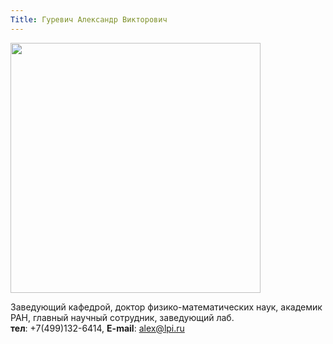 ```yaml
---
Title: Гуревич Александр Викторович
---
```


<img src="images/gurevich.av.jpg" height=400>

Заведующий кафедрой, доктор физико-математических наук, академик РАН, главный научный сотрудник, заведующий лаб.<br>
**тел**: +7(499)132-6414, **E-mail**: [alex@lpi.ru](mailto:alex@lpi.ru)
